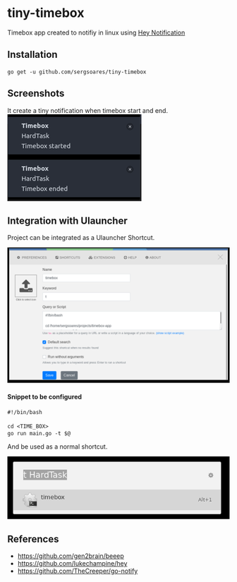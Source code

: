 # tiny-timebox

Timebox app created to notifiy in linux using [Hey Notification](imgs/https://github.com/lukechampine/hey)

## Installation

```
go get -u github.com/sergsoares/tiny-timebox
```

## Screenshots

It create a tiny notification when timebox start and end.
![](imgs/2022-03-17-13-40-59.png)

## Integration with Ulauncher

Project can be integrated as a Ulauncher Shortcut.


![Configuration for Ulauncher](imgs/2022-03-17-13-41-36.png)


#### Snippet to be configured
```
#!/bin/bash

cd <TIME_BOX>
go run main.go -t $@
```

And be used as a normal shortcut.

![Command being used](imgs/2022-03-17-13-44-28.png)


## References

- https://github.com/gen2brain/beeep
- https://github.com/lukechampine/hey
- https://github.com/TheCreeper/go-notify